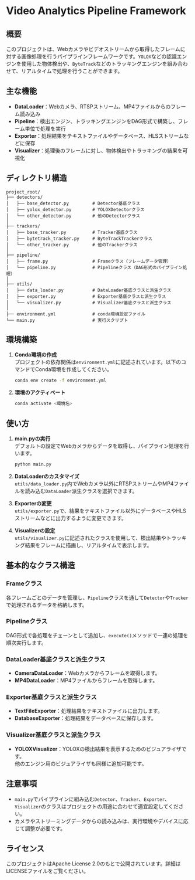 # Video Analytics Pipeline Framework

## 概要
このプロジェクトは、Webカメラやビデオストリームから取得したフレームに対する画像処理を行うパイプラインフレームワークです。`YOLOX`などの認識エンジンを使用した物体検出や、`ByteTrack`などのトラッキングエンジンを組み合わせて、リアルタイムで処理を行うことができます。

## 主な機能
- **DataLoader**：Webカメラ、RTSPストリーム、MP4ファイルからのフレーム読み込み
- **Pipeline**：検出エンジン、トラッキングエンジンをDAG形式で構築し、フレーム単位で処理を実行
- **Exporter**：処理結果をテキストファイルやデータベース、HLSストリームなどに保存
- **Visualizer**：処理後のフレームに対し、物体検出やトラッキングの結果を可視化

## ディレクトリ構造
```
project_root/
├── detectors/
│   ├── base_detector.py         # Detector基底クラス
│   ├── yolox_detector.py        # YOLOXDetectorクラス
│   └── other_detector.py        # 他のDetectorクラス
│
├── trackers/
│   ├── base_tracker.py          # Tracker基底クラス
│   ├── bytetrack_tracker.py     # ByteTrackTrackerクラス
│   └── other_tracker.py         # 他のTrackerクラス
│
├── pipeline/
│   ├── frame.py                 # Frameクラス（フレームデータ管理）
│   └── pipeline.py              # Pipelineクラス（DAG形式のパイプライン処理）
│
├── utils/
│   ├── data_loader.py           # DataLoader基底クラスと派生クラス
│   ├── exporter.py              # Exporter基底クラスと派生クラス
│   └── visualizer.py            # Visualizer基底クラスと派生クラス
│
├── environment.yml              # conda環境設定ファイル
└── main.py                      # 実行スクリプト
```

## 環境構築

1. **Conda環境の作成**  
   プロジェクトの依存関係は`environment.yml`に記述されています。以下のコマンドでConda環境を作成してください。
   ```bash
   conda env create -f environment.yml
   ```

2. **環境のアクティベート**
   ```bash
   conda activate <環境名>
   ```

## 使い方

1. **main.pyの実行**  
   デフォルトの設定でWebカメラからデータを取得し、パイプライン処理を行います。
   ```bash
   python main.py
   ```

2. **DataLoaderのカスタマイズ**  
   `utils/data_loader.py`内でWebカメラ以外にRTSPストリームやMP4ファイルを読み込む`DataLoader`派生クラスを選択できます。

3. **Exporterの変更**  
   `utils/exporter.py`で、結果をテキストファイル以外にデータベースやHLSストリームなどに出力するように変更できます。

4. **Visualizerの設定**  
   `utils/visualizer.py`に記述されたクラスを使用して、検出結果やトラッキング結果をフレームに描画し、リアルタイムで表示します。

## 基本的なクラス構造

### Frameクラス
各フレームごとのデータを管理し、`Pipeline`クラスを通して`Detector`や`Tracker`で処理されるデータを格納します。

### Pipelineクラス
DAG形式で各処理をチェーンとして追加し、`execute()`メソッドで一連の処理を順次実行します。

### DataLoader基底クラスと派生クラス
- **CameraDataLoader**：Webカメラからフレームを取得します。
- **MP4DataLoader**：MP4ファイルからフレームを取得します。

### Exporter基底クラスと派生クラス
- **TextFileExporter**：処理結果をテキストファイルに出力します。
- **DatabaseExporter**：処理結果をデータベースに保存します。

### Visualizer基底クラスと派生クラス
- **YOLOXVisualizer**：YOLOXの検出結果を表示するためのビジュアライザです。  
  他のエンジン用のビジュアライザも同様に追加可能です。

## 注意事項
- `main.py`でパイプラインに組み込む`Detector`、`Tracker`、`Exporter`、`Visualizer`のクラスはプロジェクトの用途に合わせて適宜設定してください。
- カメラやストリーミングデータからの読み込みは、実行環境やデバイスに応じて調整が必要です。

## ライセンス
このプロジェクトはApache License 2.0のもとで公開されています。詳細はLICENSEファイルをご覧ください。

